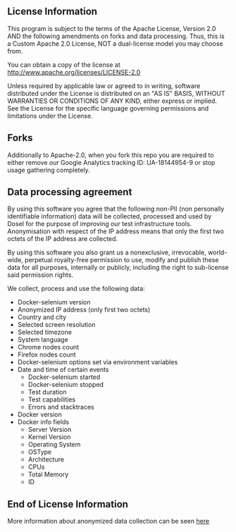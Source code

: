 ## License Information

This program is subject to the terms of the Apache License, Version 2.0 AND the following amendments on forks and data processing. Thus, this is a Custom Apache 2.0 License, NOT a dual-license model you may choose from.

You can obtain a copy of the license at http://www.apache.org/licenses/LICENSE-2.0

Unless required by applicable law or agreed to in writing, software distributed under the License is distributed on an "AS IS" BASIS, WITHOUT WARRANTIES OR CONDITIONS OF ANY KIND, either express or implied. See the License for the specific language governing permissions and limitations under the License.

## Forks
Additionally to Apache-2.0, when you fork this repo you are required to either remove our Google Analytics tracking ID: UA-18144954-9 or stop usage gathering completely.

## Data processing agreement
By using this software you agree that the following non-PII (non personally identifiable information) data will be collected, processed and used by Dosel for the purpose of improving our test infrastructure tools. Anonymisation with respect of the IP address means that only the first two octets of the IP address are collected.

By using this software you also grant us a nonexclusive, irrevocable, world-wide, perpetual royalty-free permission to use, modify and publish these data for all purposes, internally or publicly, including the right to sub-license said permission rights.

We collect, process and use the following data:
* Docker-selenium version
* Anonymized IP address (only first two octets)
* Country and city
* Selected screen resolution
* Selected timezone
* System language
* Chrome nodes count
* Firefox nodes count
* Docker-selenium options set via environment variables
* Date and time of certain events
  * Docker-selenium started
  * Docker-selenium stopped
  * Test duration
  * Test capabilities
  * Errors and stacktraces
* Docker version
* Docker info fields
  * Server Version
  * Kernel Version
  * Operating System
  * OSType
  * Architecture
  * CPUs
  * Total Memory
  * ID

## End of License Information

More information about anonymized data collection can be seen [here](Analytics.md)
